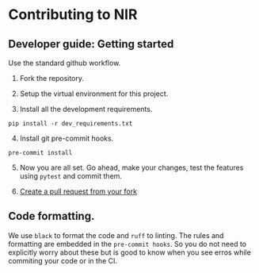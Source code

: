 # Contributing to NIR

## Developer guide: Getting started

Use the standard github workflow.

1. Fork the repository.

2. Setup the virtual environment for this project.

3. Install all the development requirements.

```shell
pip install -r dev_requirements.txt
```

4. Install git pre-commit hooks.

```shell
pre-commit install 
```

5. Now you are all set. Go ahead, make your changes, test the features using `pytest` and commit them.

6. [Create a pull request from your fork](https://docs.github.com/en/pull-requests/collaborating-with-pull-requests/proposing-changes-to-your-work-with-pull-requests/creating-a-pull-request-from-a-fork)

## Code formatting.

We use `black` to format the code and `ruff` to linting.
The rules and formatting are embedded in the `pre-commit hooks`. So you do not need to explicitly worry about these but is good to know when you see erros while commiting your code or in the CI.